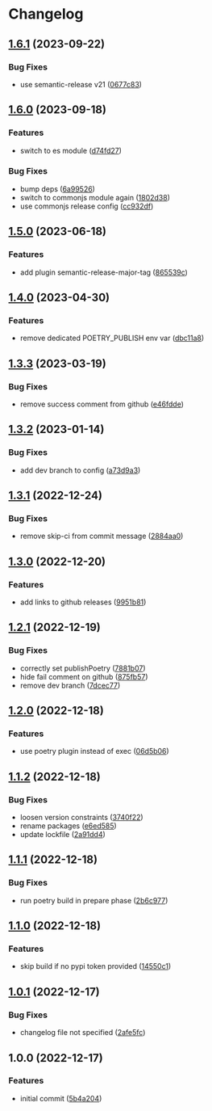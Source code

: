 # Changelog

## [1.6.1](https://github.com/cihelper/semanticrelease-preset-poetry/compare/v1.6.0...v1.6.1) (2023-09-22)


### Bug Fixes

* use semantic-release v21 ([0677c83](https://github.com/cihelper/semanticrelease-preset-poetry/commit/0677c83235508ffd2661fcc85cee90588cbc2f19))

## [1.6.0](https://github.com/cihelper/semanticrelease-preset-poetry/compare/v1.5.0...v1.6.0) (2023-09-18)


### Features

* switch to es module ([d74fd27](https://github.com/cihelper/semanticrelease-preset-poetry/commit/d74fd2748db88d643d9c555eefa9db3a55a79aa4))


### Bug Fixes

* bump deps ([6a99526](https://github.com/cihelper/semanticrelease-preset-poetry/commit/6a99526ea7c21cac7be2bfc8d41b0848a06260af))
* switch to commonjs module again ([1802d38](https://github.com/cihelper/semanticrelease-preset-poetry/commit/1802d385ae1666b7529258e9eb4aad8d4792685f))
* use commonjs release config ([cc932df](https://github.com/cihelper/semanticrelease-preset-poetry/commit/cc932dfa9d2fbfea04145ac7c7bc061eea916f81))

## [1.5.0](https://github.com/cihelper/semanticrelease-preset-poetry/compare/v1.4.0...v1.5.0) (2023-06-18)


### Features

* add plugin semantic-release-major-tag ([865539c](https://github.com/cihelper/semanticrelease-preset-poetry/commit/865539c23c3b41ed4ab4c2ea58b454a97aabdb94))

## [1.4.0](https://github.com/cihelper/semanticrelease-preset-poetry/compare/v1.3.3...v1.4.0) (2023-04-30)


### Features

* remove dedicated POETRY_PUBLISH env var ([dbc11a8](https://github.com/cihelper/semanticrelease-preset-poetry/commit/dbc11a82f67fea9336a6db6634c280069f3b7d6a))

## [1.3.3](https://github.com/cihelper/semanticrelease-preset-poetry/compare/v1.3.2...v1.3.3) (2023-03-19)


### Bug Fixes

* remove success comment from github ([e46fdde](https://github.com/cihelper/semanticrelease-preset-poetry/commit/e46fdde29ffa4f7e37e02d5600116f897c46459d))

## [1.3.2](https://github.com/cihelper/semanticrelease-preset-poetry/compare/v1.3.1...v1.3.2) (2023-01-14)


### Bug Fixes

* add dev branch to config ([a73d9a3](https://github.com/cihelper/semanticrelease-preset-poetry/commit/a73d9a378015d719bf24d24c1adca59b8495743b))

## [1.3.1](https://github.com/cihelper/semanticrelease-preset-poetry/compare/v1.3.0...v1.3.1) (2022-12-24)


### Bug Fixes

* remove skip-ci from commit message ([2884aa0](https://github.com/cihelper/semanticrelease-preset-poetry/commit/2884aa0c45c14a505a7e71773fa94cc5914f258b))

## [1.3.0](https://github.com/cihelper/semanticrelease-preset-poetry/compare/v1.2.1...v1.3.0) (2022-12-20)


### Features

* add links to github releases ([9951b81](https://github.com/cihelper/semanticrelease-preset-poetry/commit/9951b81a13598b0ff3cd848783858d9452a85d3d))

## [1.2.1](https://github.com/cihelper/semanticrelease-preset-poetry/compare/v1.2.0...v1.2.1) (2022-12-19)


### Bug Fixes

* correctly set publishPoetry ([7881b07](https://github.com/cihelper/semanticrelease-preset-poetry/commit/7881b079b0ff0c98ea613585c6a39b3c5e3310b6))
* hide fail comment on github ([875fb57](https://github.com/cihelper/semanticrelease-preset-poetry/commit/875fb57b2c8d8022179f33c72bedcb0be01239ee))
* remove dev branch ([7dcec77](https://github.com/cihelper/semanticrelease-preset-poetry/commit/7dcec77b9787e88459f45c3610c7e4113d90e052))

## [1.2.0](https://github.com/cihelper/semanticrelease-preset-poetry/compare/v1.1.2...v1.2.0) (2022-12-18)


### Features

* use poetry plugin instead of exec ([06d5b06](https://github.com/cihelper/semanticrelease-preset-poetry/commit/06d5b062ea7c6dae2152fe0ec670b1742d75e599))

## [1.1.2](https://github.com/cihelper/semanticrelease-preset-poetry/compare/v1.1.1...v1.1.2) (2022-12-18)


### Bug Fixes

* loosen version constraints ([3740f22](https://github.com/cihelper/semanticrelease-preset-poetry/commit/3740f2292ce4add0ab209126739ec8186ad51bf3))
* rename packages ([e6ed585](https://github.com/cihelper/semanticrelease-preset-poetry/commit/e6ed585a58c4422697f7c3728f1fe54f25ab8839))
* update lockfile ([2a91dd4](https://github.com/cihelper/semanticrelease-preset-poetry/commit/2a91dd47ef57e79a8aaa6b82bfe0bdc11121dac2))

## [1.1.1](https://github.com/cihelper/semanticrelease-preset-poetry/compare/v1.1.0...v1.1.1) (2022-12-18)

### Bug Fixes

- run poetry build in prepare phase ([2b6c977](https://github.com/cihelper/semanticrelease-preset-poetry/commit/2b6c9778eea8f230ceb4d810256888a0b68a5a7f))

## [1.1.0](https://github.com/cihelper/semanticrelease-preset-poetry/compare/v1.0.1...v1.1.0) (2022-12-18)

### Features

- skip build if no pypi token provided ([14550c1](https://github.com/cihelper/semanticrelease-preset-poetry/commit/14550c1e0d5c992ea5aabf7d6321b92d619068e7))

## [1.0.1](https://github.com/cihelper/semanticrelease-preset-poetry/compare/v1.0.0...v1.0.1) (2022-12-17)

### Bug Fixes

- changelog file not specified ([2afe5fc](https://github.com/cihelper/semanticrelease-preset-poetry/commit/2afe5fc712f92e9e40288093c1942b8f711a7cc6))

## 1.0.0 (2022-12-17)

### Features

- initial commit ([5b4a204](https://github.com/cihelper/semanticrelease-preset-poetry/commit/5b4a204e016a8c7f447b82c788a64640987e50a7))
